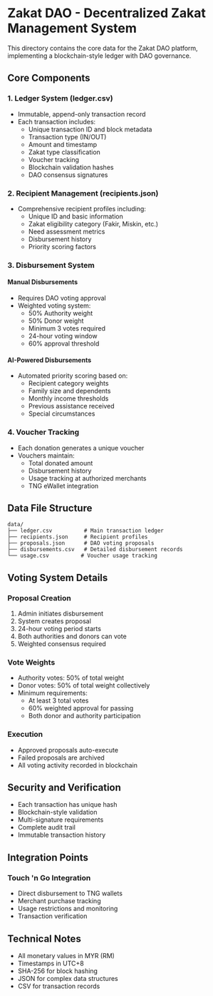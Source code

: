 # Zakat DAO - Decentralized Zakat Management System

This directory contains the core data for the Zakat DAO platform, implementing a blockchain-style ledger with DAO governance.

## Core Components

### 1. Ledger System (ledger.csv)
- Immutable, append-only transaction record
- Each transaction includes:
  - Unique transaction ID and block metadata
  - Transaction type (IN/OUT)
  - Amount and timestamp
  - Zakat type classification
  - Voucher tracking
  - Blockchain validation hashes
  - DAO consensus signatures

### 2. Recipient Management (recipients.json)
- Comprehensive recipient profiles including:
  - Unique ID and basic information
  - Zakat eligibility category (Fakir, Miskin, etc.)
  - Need assessment metrics
  - Disbursement history
  - Priority scoring factors

### 3. Disbursement System
#### Manual Disbursements
- Requires DAO voting approval
- Weighted voting system:
  - 50% Authority weight
  - 50% Donor weight
  - Minimum 3 votes required
  - 24-hour voting window
  - 60% approval threshold

#### AI-Powered Disbursements
- Automated priority scoring based on:
  - Recipient category weights
  - Family size and dependents
  - Monthly income thresholds
  - Previous assistance received
  - Special circumstances

### 4. Voucher Tracking
- Each donation generates a unique voucher
- Vouchers maintain:
  - Total donated amount
  - Disbursement history
  - Usage tracking at authorized merchants
  - TNG eWallet integration

## Data File Structure

```
data/
├── ledger.csv          # Main transaction ledger
├── recipients.json     # Recipient profiles
├── proposals.json      # DAO voting proposals
├── disbursements.csv   # Detailed disbursement records
└── usage.csv          # Voucher usage tracking
```

## Voting System Details

### Proposal Creation
1. Admin initiates disbursement
2. System creates proposal
3. 24-hour voting period starts
4. Both authorities and donors can vote
5. Weighted consensus required

### Vote Weights
- Authority votes: 50% of total weight
- Donor votes: 50% of total weight collectively
- Minimum requirements:
  - At least 3 total votes
  - 60% weighted approval for passing
  - Both donor and authority participation

### Execution
- Approved proposals auto-execute
- Failed proposals are archived
- All voting activity recorded in blockchain

## Security and Verification

- Each transaction has unique hash
- Blockchain-style validation
- Multi-signature requirements
- Complete audit trail
- Immutable transaction history

## Integration Points

### Touch 'n Go Integration
- Direct disbursement to TNG wallets
- Merchant purchase tracking
- Usage restrictions and monitoring
- Transaction verification

## Technical Notes

- All monetary values in MYR (RM)
- Timestamps in UTC+8
- SHA-256 for block hashing
- JSON for complex data structures
- CSV for transaction records
